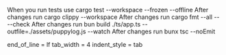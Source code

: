 When you run tests use cargo test --workspace --frozen --offline
After changes run cargo clippy --workspace
After changes run cargo fmt --all -- --check
After changes run bun build ./ts/app.ts --outfile=./assets/puppylog.js --watch
After changes run bunx tsc --noEmit

end_of_line = lf
tab_width = 4
indent_style = tab